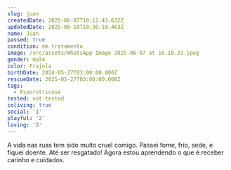 ```yaml
---
slug: juan
createdDate: 2025-06-07T18:11:43.632Z
updatedDate: 2025-06-10T18:30:10.463Z
name: Juan
passed: true
condition: em tratamento
image: /src/assets/WhatsApp Image 2025-06-07 at 16.10.33.jpeg
gender: male
color: Frajola
birthDate: 2024-05-27T03:00:00.000Z
rescueDate: 2025-05-27T03:00:00.000Z
tags:
  - Esporotricose
tested: not-tested
coliving: true
social: '1'
playful: '2'
loving: '3'
---
```



A vida nas ruas tem sido muito cruel comigo. Passei fome, frio, sede, e fiquei doente. Até ser resgatado! Agora estou aprendendo o que é receber carinho e cuidados.
